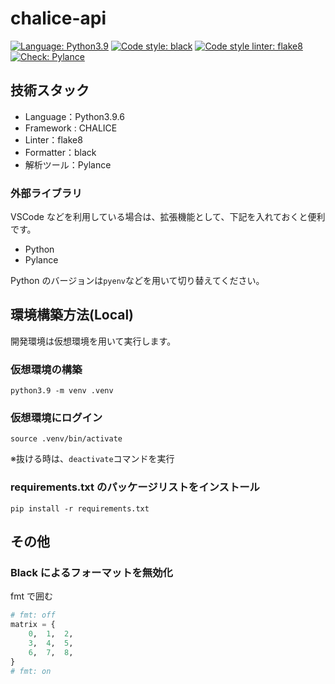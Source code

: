 # chalice-api

[![Language: Python3.9](https://img.shields.io/badge/Language-Python3.9-blue)](https://github.com/python)
[![Code style: black](https://img.shields.io/badge/code%20style-black-000000.svg)](https://github.com/psf/black)
[![Code style linter: flake8](https://img.shields.io/badge/Code%20style%20linter-flake8-lightgrey)](https://github.com/PyCQA/flake8)
[![Check: Pylance](https://img.shields.io/badge/Check-Pylance-red)](https://github.com/microsoft/pylance-release)

## 技術スタック

- Language：Python3.9.6
- Framework : CHALICE
- Linter：flake8
- Formatter：black
- 解析ツール：Pylance

### 外部ライブラリ

VSCode などを利用している場合は、拡張機能として、下記を入れておくと便利です。

- Python
- Pylance

Python のバージョンは`pyenv`などを用いて切り替えてください。

## 環境構築方法(Local)

開発環境は仮想環境を用いて実行します。

### 仮想環境の構築

```
python3.9 -m venv .venv
```

### 仮想環境にログイン

```
source .venv/bin/activate
```

※抜ける時は、`deactivate`コマンドを実行

### requirements.txt のパッケージリストをインストール

```
pip install -r requirements.txt
```

## その他

### Black によるフォーマットを無効化

fmt で囲む

```python
# fmt: off
matrix = {
    0,  1,  2,
    3,  4,  5,
    6,  7,  8,
}
# fmt: on
```
